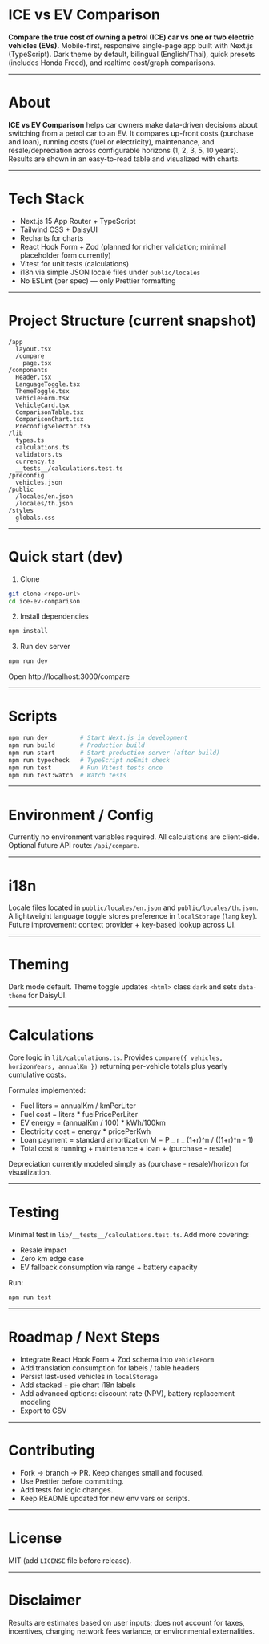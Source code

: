 # ICE vs EV Comparison

**Compare the true cost of owning a petrol (ICE) car vs one or two electric vehicles (EVs).**
Mobile-first, responsive single-page app built with Next.js (TypeScript). Dark theme by default, bilingual (English/Thai), quick presets (includes Honda Freed), and realtime cost/graph comparisons.

---

# About

**ICE vs EV Comparison** helps car owners make data-driven decisions about switching from a petrol car to an EV. It compares up-front costs (purchase and loan), running costs (fuel or electricity), maintenance, and resale/depreciation across configurable horizons (1, 2, 3, 5, 10 years). Results are shown in an easy-to-read table and visualized with charts.

---

# Tech Stack

-   Next.js 15 App Router + TypeScript
-   Tailwind CSS + DaisyUI
-   Recharts for charts
-   React Hook Form + Zod (planned for richer validation; minimal placeholder form currently)
-   Vitest for unit tests (calculations)
-   i18n via simple JSON locale files under `public/locales`
-   No ESLint (per spec) — only Prettier formatting

---

# Project Structure (current snapshot)

```
/app
  layout.tsx
  /compare
    page.tsx
/components
  Header.tsx
  LanguageToggle.tsx
  ThemeToggle.tsx
  VehicleForm.tsx
  VehicleCard.tsx
  ComparisonTable.tsx
  ComparisonChart.tsx
  PreconfigSelector.tsx
/lib
  types.ts
  calculations.ts
  validators.ts
  currency.ts
  __tests__/calculations.test.ts
/preconfig
  vehicles.json
/public
  /locales/en.json
  /locales/th.json
/styles
  globals.css
```

---

# Quick start (dev)

1. Clone

```bash
git clone <repo-url>
cd ice-ev-comparison
```

2. Install dependencies

```bash
npm install
```

3. Run dev server

```bash
npm run dev
```

Open http://localhost:3000/compare

---

# Scripts

```bash
npm run dev         # Start Next.js in development
npm run build       # Production build
npm run start       # Start production server (after build)
npm run typecheck   # TypeScript noEmit check
npm run test        # Run Vitest tests once
npm run test:watch  # Watch tests
```

---

# Environment / Config

Currently no environment variables required. All calculations are client-side. Optional future API route: `/api/compare`.

---

# i18n

Locale files located in `public/locales/en.json` and `public/locales/th.json`. A lightweight language toggle stores preference in `localStorage` (`lang` key). Future improvement: context provider + key-based lookup across UI.

---

# Theming

Dark mode default. Theme toggle updates `<html>` class `dark` and sets `data-theme` for DaisyUI.

---

# Calculations

Core logic in `lib/calculations.ts`. Provides `compare({ vehicles, horizonYears, annualKm })` returning per-vehicle totals plus yearly cumulative costs.

Formulas implemented:

-   Fuel liters = annualKm / kmPerLiter
-   Fuel cost = liters \* fuelPricePerLiter
-   EV energy = (annualKm / 100) \* kWh/100km
-   Electricity cost = energy \* pricePerKwh
-   Loan payment = standard amortization M = P _ r _ (1+r)^n / ((1+r)^n - 1)
-   Total cost ≈ running + maintenance + loan + (purchase - resale)

Depreciation currently modeled simply as (purchase - resale)/horizon for visualization.

---

# Testing

Minimal test in `lib/__tests__/calculations.test.ts`. Add more covering:

-   Resale impact
-   Zero km edge case
-   EV fallback consumption via range + battery capacity

Run:

```bash
npm run test
```

---

# Roadmap / Next Steps

-   Integrate React Hook Form + Zod schema into `VehicleForm`
-   Add translation consumption for labels / table headers
-   Persist last-used vehicles in `localStorage`
-   Add stacked + pie chart i18n labels
-   Add advanced options: discount rate (NPV), battery replacement modeling
-   Export to CSV

---

# Contributing

-   Fork -> branch -> PR. Keep changes small and focused.
-   Use Prettier before committing.
-   Add tests for logic changes.
-   Keep README updated for new env vars or scripts.

---

# License

MIT (add `LICENSE` file before release).

---

# Disclaimer

Results are estimates based on user inputs; does not account for taxes, incentives, charging network fees variance, or environmental externalities.
